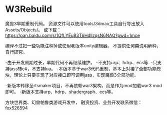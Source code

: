 # W3Rebuild
魔兽3早期重制代码。
资源文件可以使用tools/3dmax工具自行导出放入Assets/Objects/。
或下载：https://pan.baidu.com/s/1QfLYEu83T6HdllzqsN6NAQ?pwd=1mce 

编译不过把一些功能注释掉或使用老版本unity编辑器。
不提供任何类说明解释，自行研究。


-由于开发周期过长，早期代码不再继续维护。
-不支持urp、hdrp、ecs等.
-只支持jass转c#，不支持lua。
-本版本基于war3代码重制，基本上对接了全部功能模块，理论上只要实现了对应接口即可调用jass，实现魔兽3全部功能。

-新版本转移至rtsmaker项目，不再依赖war3架构，而是作为mod加载war3 mod即可。
-新版本支持urp、hdrp、shadergraph、ecs等。

方块世界类、幻兽帕鲁类游戏开发中，
融资投资、业务开发联系微信：fox526594
